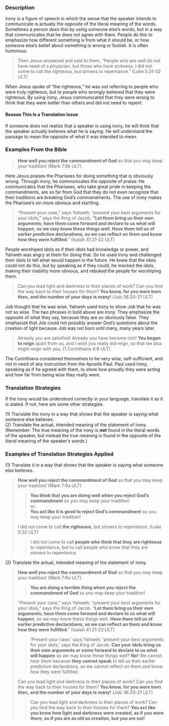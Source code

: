 ### Description

Irony is a figure of speech in which the sense that the speaker intends to communicate is actually the opposite of the literal meaning of the words. Sometimes a person does this by using someone else’s words, but in a way that communicates that he does not agree with them. People do this to emphasize how different something is from what it should be, or how someone else’s belief about something is wrong or foolish. It is often humorous.

> Then Jesus answered and said to them, “People who are well do not have need of a physician, but those who have sickness. I did not come to call the righteous, but sinners to repentance.” (Luke 5:31-32 ULT)

When Jesus spoke of “the righteous,” he was not referring to people who were truly righteous, but to people who wrongly believed that they were righteous. By using irony, Jesus communicated that they were wrong to think that they were better than others and did not need to repent.

#### Reason This Is a Translation Issue

If someone does not realize that a speaker is using irony, he will think that the speaker actually believes what he is saying. He will understand the passage to mean the opposite of what it was intended to mean.

### Examples From the Bible

> **How well you reject the commandment of God** so that you may keep your tradition! (Mark 7:9b ULT)

 Here Jesus praises the Pharisees for doing something that is obviously wrong. Through irony, he communicates the opposite of praise: He communicates that the Pharisees, who take great pride in keeping the commandments, are so far from God that they do not even recognize that their traditions are breaking God’s commandments. The use of irony makes the Pharisee’s sin more obvious and startling.

> “Present your case,” says Yahweh; “present your best arguments for your idols,” says the King of Jacob. **“Let them bring us their own arguments; have them come forward and declare to us what will happen, so we may know these things well. Have them tell us of earlier predictive declarations, so we can reflect on them and know how they were fulfilled**.” (Isaiah 41:21-22 ULT)

People worshiped idols as if their idols had knowledge or power, and Yahweh was angry at them for doing that. So he used irony and challenged their idols to tell what would happen in the future. He knew that the idols could not do this, but by speaking as if they could, he mocked the idols, making their inability more obvious, and rebuked the people for worshiping them.

> Can you lead light and darkness to their places of work?
> Can you find the way back to their houses for them?
> **You know, for you were born then,** **and the number of your days is many!** (Job 38:20-21 ULT)

Job thought that he was wise. Yahweh used irony to show Job that he was not so wise. The two phrases in bold above are irony. They emphasize the opposite of what they say, because they are so obviously false. They emphasize that Job could not possibly answer God’s questions about the creation of light because Job was not born until many, many years later.

> Already you are satisfied! Already you have become rich! **You began to reign** apart from us, and I wish you really did reign, so that we also might reign with you. (1 Corinthians 4:8 ULT)

The Corinthians considered themselves to be very wise, self-sufficient, and not in need of any instruction from the Apostle Paul. Paul used irony, speaking as if he agreed with them, to show how proudly they were acting and how far from being wise they really were.

### Translation Strategies

If the irony would be understood correctly in your language, translate it as it is stated. If not, here are some other strategies.

(1) Translate the irony in a way that shows that the speaker is saying what someone else believes.<br>
(2) Translate the actual, intended meaning of the statement of irony. (Remember: The true meaning of the irony is **not** found in the literal words of the speaker, but instead the true meaning is found in the opposite of the literal meaning of the speaker’s words.)

### Examples of Translation Strategies Applied

(1) Translate it in a way that shows that the speaker is saying what someone else believes.

> **How well you reject the commandment of God** so that you may keep your tradition! (Mark 7:9a ULT)
>
> > **You think that you are doing well when you reject God’s commandment** so you may keep your tradition!  
or:<br>
> > **You act like it is good to reject God’s commandment** so you may keep your tradition!
>
> I did not come to call **the righteous**, but sinners to repentance. (Luke 5:32 ULT)
>
> > I did not come to call **people who think that they are righteous** to repentance, but to call people who know that they are sinners to repentance.

(2) Translate the actual, intended meaning of the statement of irony.

> **How well you reject the commandment of God** so that you may keep your tradition! (Mark 7:9a ULT)
>
> > **You are doing a terrible thing when you reject the commandment of God** so you may keep your tradition!
>
> “Present your case,” says Yahweh; “present your best arguments for your idols,” says the King of Jacob. “**Let them bring us their own arguments; have them come forward and declare to us what will happen**, so we may know these things well. **Have them tell us of earlier predictive declarations, so we can reflect on them and know how they were fulfilled**.” (Isaiah 41:21-22 ULT)
>
> > ‘Present your case,’ says Yahweh; ‘present your best arguments for your idols,’ says the King of Jacob. **Can your idols bring us their own arguments or come forward to declare to us what will happen** so we may know these things well? **No!** We cannot hear them because **they cannot speak** to tell us their earlier predictive declarations, so we cannot reflect on them and know how they were fulfilled.
>
> Can you lead light and darkness to their places of work?
> Can you find the way back to their houses for them?
> **You know, for you were born then,**
> **and the number of your days is many!** (Job 38:20-21 ULT)
>
> > Can you lead light and darkness to their places of work? Can you find the way back to their houses for them? **You act like you know how light and darkness were created, as if you were there; as if you are as old as creation, but you are not**!
